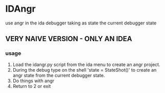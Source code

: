 # IDAngr
use angr in the ida debugger taking as state the current debugger state

## VERY NAIVE VERSION - ONLY AN IDEA

### usage

1. Load the idangr.py script from the ida menu to create an angr project.
2. During the debug type on the shell 'state = StateShot()' to create an angr state from the current debugger state.
3. Do things with angr
4. Return to 2 or exit
